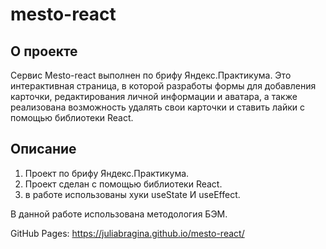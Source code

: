 # mesto-react

## О проекте
Сервис Mesto-react выполнен по брифу Яндекс.Практикума. Это интерактивная страница, в которой разработы формы для добавления карточки, редактирования личной информации и аватара, а также реализована возможность удалять свои карточки и ставить лайки с помощью библиотеки React.

## Описание
1. Проект по брифу Яндекс.Практикума.
2. Проект сделан с помощью библиотеки React. 
3. в работе использованы хуки useState И useEffect.

В данной работе использована методология БЭМ.

GitHub Pages:
https://juliabragina.github.io/mesto-react/